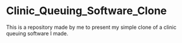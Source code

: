 # Clinic_Queuing_Software_Clone
This is a repository made by me to present my simple clone of a clinic queuing software I made.
